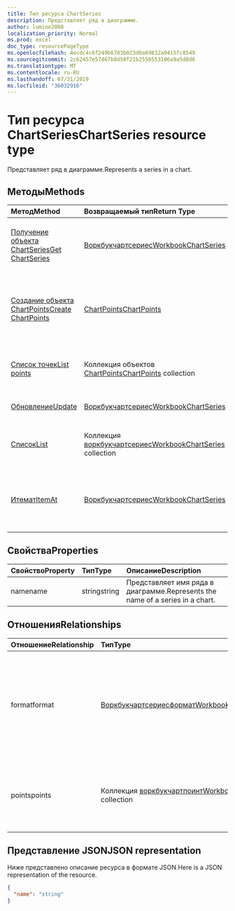 ```yaml
---
title: Тип ресурса ChartSeries
description: Представляет ряд в диаграмме.
author: lumine2008
localization_priority: Normal
ms.prod: excel
doc_type: resourcePageType
ms.openlocfilehash: 4ecdc4c6f249b6783b023d0a69832a9415fc8549
ms.sourcegitcommit: 2c62457e57467b8d50f21b255b553106a9a5d8d6
ms.translationtype: MT
ms.contentlocale: ru-RU
ms.lasthandoff: 07/31/2019
ms.locfileid: "36032916"
---
```

# <a name="chartseries-resource-type"></a><span data-ttu-id="cdfaf-103">Тип ресурса ChartSeries</span><span class="sxs-lookup"><span data-stu-id="cdfaf-103">ChartSeries resource type</span></span>

<span data-ttu-id="cdfaf-104">Представляет ряд в диаграмме.</span><span class="sxs-lookup"><span data-stu-id="cdfaf-104">Represents a series in a chart.</span></span>


## <a name="methods"></a><span data-ttu-id="cdfaf-105">Методы</span><span class="sxs-lookup"><span data-stu-id="cdfaf-105">Methods</span></span>

| <span data-ttu-id="cdfaf-106">Метод</span><span class="sxs-lookup"><span data-stu-id="cdfaf-106">Method</span></span>           | <span data-ttu-id="cdfaf-107">Возвращаемый тип</span><span class="sxs-lookup"><span data-stu-id="cdfaf-107">Return Type</span></span>    |<span data-ttu-id="cdfaf-108">Описание</span><span class="sxs-lookup"><span data-stu-id="cdfaf-108">Description</span></span>|
|:---------------|:--------|:----------|
|[<span data-ttu-id="cdfaf-109">Получение объекта ChartSeries</span><span class="sxs-lookup"><span data-stu-id="cdfaf-109">Get ChartSeries</span></span>](../api/chartseries-get.md) | [<span data-ttu-id="cdfaf-110">Воркбукчартсериес</span><span class="sxs-lookup"><span data-stu-id="cdfaf-110">WorkbookChartSeries</span></span>](chartseries.md) |<span data-ttu-id="cdfaf-111">Чтение свойств и связей объекта chartSeries.</span><span class="sxs-lookup"><span data-stu-id="cdfaf-111">Read properties and relationships of chartSeries object.</span></span>|
|[<span data-ttu-id="cdfaf-112">Создание объекта ChartPoints</span><span class="sxs-lookup"><span data-stu-id="cdfaf-112">Create ChartPoints</span></span>](../api/chartseries-post-points.md) |[<span data-ttu-id="cdfaf-113">ChartPoints</span><span class="sxs-lookup"><span data-stu-id="cdfaf-113">ChartPoints</span></span>](chartpoint.md)| <span data-ttu-id="cdfaf-114">Создание объекта ChartPoints путем добавления в коллекцию точек.</span><span class="sxs-lookup"><span data-stu-id="cdfaf-114">Create a new ChartPoints by posting to the points collection.</span></span>|
|[<span data-ttu-id="cdfaf-115">Список точек</span><span class="sxs-lookup"><span data-stu-id="cdfaf-115">List points</span></span>](../api/chartseries-list-points.md) |<span data-ttu-id="cdfaf-116">Коллекция объектов [ChartPoints](chartpoint.md)</span><span class="sxs-lookup"><span data-stu-id="cdfaf-116">[ChartPoints](chartpoint.md) collection</span></span>| <span data-ttu-id="cdfaf-117">Получение коллекции объектов ChartPoints.</span><span class="sxs-lookup"><span data-stu-id="cdfaf-117">Get a ChartPoints object collection.</span></span>|
|[<span data-ttu-id="cdfaf-118">Обновление</span><span class="sxs-lookup"><span data-stu-id="cdfaf-118">Update</span></span>](../api/chartseries-update.md) | [<span data-ttu-id="cdfaf-119">Воркбукчартсериес</span><span class="sxs-lookup"><span data-stu-id="cdfaf-119">WorkbookChartSeries</span></span>](chartseries.md) |<span data-ttu-id="cdfaf-120">Обновление объекта ChartSeries.</span><span class="sxs-lookup"><span data-stu-id="cdfaf-120">Update ChartSeries object.</span></span> |
|[<span data-ttu-id="cdfaf-121">Список</span><span class="sxs-lookup"><span data-stu-id="cdfaf-121">List</span></span>](../api/chartseries-list.md) | <span data-ttu-id="cdfaf-122">Коллекция [воркбукчартсериес](chartseries.md)</span><span class="sxs-lookup"><span data-stu-id="cdfaf-122">[WorkbookChartSeries](chartseries.md) collection</span></span> |<span data-ttu-id="cdfaf-123">Получение коллекции объектов chartSeries.</span><span class="sxs-lookup"><span data-stu-id="cdfaf-123">Get chartSeries object collection.</span></span> |
|[<span data-ttu-id="cdfaf-124">Итемат</span><span class="sxs-lookup"><span data-stu-id="cdfaf-124">ItemAt</span></span>](../api/chartseriescollection-itemat.md)|[<span data-ttu-id="cdfaf-125">Воркбукчартсериес</span><span class="sxs-lookup"><span data-stu-id="cdfaf-125">WorkbookChartSeries</span></span>](chartseries.md)|<span data-ttu-id="cdfaf-126">Возвращает ряд на основании сведений о его позиции в коллекции.</span><span class="sxs-lookup"><span data-stu-id="cdfaf-126">Retrieves a series based on its position in the collection</span></span>|

## <a name="properties"></a><span data-ttu-id="cdfaf-127">Свойства</span><span class="sxs-lookup"><span data-stu-id="cdfaf-127">Properties</span></span>
| <span data-ttu-id="cdfaf-128">Свойство</span><span class="sxs-lookup"><span data-stu-id="cdfaf-128">Property</span></span>     | <span data-ttu-id="cdfaf-129">Тип</span><span class="sxs-lookup"><span data-stu-id="cdfaf-129">Type</span></span>   |<span data-ttu-id="cdfaf-130">Описание</span><span class="sxs-lookup"><span data-stu-id="cdfaf-130">Description</span></span>|
|:---------------|:--------|:----------|
|<span data-ttu-id="cdfaf-131">name</span><span class="sxs-lookup"><span data-stu-id="cdfaf-131">name</span></span>|<span data-ttu-id="cdfaf-132">string</span><span class="sxs-lookup"><span data-stu-id="cdfaf-132">string</span></span>|<span data-ttu-id="cdfaf-133">Представляет имя ряда в диаграмме.</span><span class="sxs-lookup"><span data-stu-id="cdfaf-133">Represents the name of a series in a chart.</span></span>|

## <a name="relationships"></a><span data-ttu-id="cdfaf-134">Отношения</span><span class="sxs-lookup"><span data-stu-id="cdfaf-134">Relationships</span></span>
| <span data-ttu-id="cdfaf-135">Отношение</span><span class="sxs-lookup"><span data-stu-id="cdfaf-135">Relationship</span></span> | <span data-ttu-id="cdfaf-136">Тип</span><span class="sxs-lookup"><span data-stu-id="cdfaf-136">Type</span></span>   |<span data-ttu-id="cdfaf-137">Описание</span><span class="sxs-lookup"><span data-stu-id="cdfaf-137">Description</span></span>|
|:---------------|:--------|:----------|
|<span data-ttu-id="cdfaf-138">format</span><span class="sxs-lookup"><span data-stu-id="cdfaf-138">format</span></span>|[<span data-ttu-id="cdfaf-139">Воркбукчартсериесформат</span><span class="sxs-lookup"><span data-stu-id="cdfaf-139">WorkbookChartSeriesFormat</span></span>](chartseriesformat.md)|<span data-ttu-id="cdfaf-p101">Представляет форматирование ряда диаграммы, включая формат заливки и линий. Только для чтения.</span><span class="sxs-lookup"><span data-stu-id="cdfaf-p101">Represents the formatting of a chart series, which includes fill and line formatting. Read-only.</span></span>|
|<span data-ttu-id="cdfaf-142">points</span><span class="sxs-lookup"><span data-stu-id="cdfaf-142">points</span></span>|<span data-ttu-id="cdfaf-143">Коллекция [воркбукчартпоинт](chartpoint.md)</span><span class="sxs-lookup"><span data-stu-id="cdfaf-143">[WorkbookChartPoint](chartpoint.md) collection</span></span>|<span data-ttu-id="cdfaf-144">Представляет коллекцию всех точек в ряду.</span><span class="sxs-lookup"><span data-stu-id="cdfaf-144">Represents a collection of all points in the series.</span></span> <span data-ttu-id="cdfaf-145">Только для чтения.</span><span class="sxs-lookup"><span data-stu-id="cdfaf-145">Read-only.</span></span>|

## <a name="json-representation"></a><span data-ttu-id="cdfaf-146">Представление JSON</span><span class="sxs-lookup"><span data-stu-id="cdfaf-146">JSON representation</span></span>

<span data-ttu-id="cdfaf-147">Ниже представлено описание ресурса в формате JSON.</span><span class="sxs-lookup"><span data-stu-id="cdfaf-147">Here is a JSON representation of the resource.</span></span>

<!-- {
  "blockType": "resource",
  "baseType": "microsoft.graph.entity",
  "optionalProperties": [

  ],
  "@odata.type": "microsoft.graph.workbookChartSeries"
}-->

```json
{
  "name": "string"
}

```

<!-- uuid: 8fcb5dbc-d5aa-4681-8e31-b001d5168d79
2015-10-25 14:57:30 UTC -->
<!-- {
  "type": "#page.annotation",
  "description": "ChartSeries resource",
  "keywords": "",
  "section": "documentation",
  "tocPath": ""
}-->
